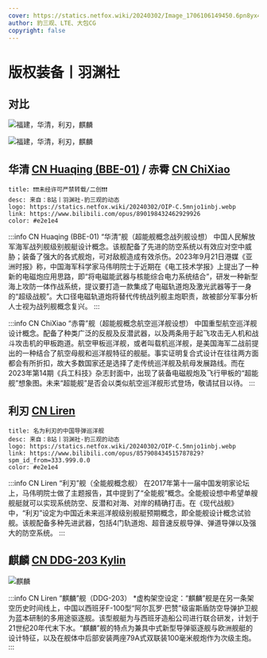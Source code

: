 ```yaml
---
cover: https://statics.netfox.wiki/20240302/Image_1706106149450.6pn8yx4skz.webp
author: 豹三观、LTE、大包CG
copyright: false
---
```


# 版权装备丨羽渊社

## 对比

![福建，华清，利刃，麒麟](https://statics.netfox.wiki/20240302/9a1dff1223aa38824664d38647083c6e8483595.jpg@1192w_502h_1c.4qr28l3xpu.webp)

![福建，华清，利刃，麒麟](https://statics.netfox.wiki/20240302/2caed19362bf3d0c22cd6e9d203f6a088483595.jpg@1192w_502h_1c.5xadh6sub2.webp)

## 华清 [CN Huaqing (BBE-01)](https://mwstats.info/ships/cn-huaqing-bbe-01-7itucuns?lang=zh-hans) / 赤霄 [CN ChiXiao](https://mwstats.info/ships/cn-chixiao-7w1kzoq2?lang=zh-hans)

```component VPCard
title: ❗❗❗未经许可严禁转载/二创❗❗❗
desc: 来自：B站丨羽渊社-豹三观的动态
logo: https://statics.netfox.wiki/20240302/OIP-C.5mnjo1inbj.webp
link: https://www.bilibili.com/opus/890198432462929926
color: #e2e1e4
```

:::info CN Huaqing (BBE-01)
“华清”舰（超能舰概念战列舰设想） 中国人民解放军海军战列舰级别舰艇设计概念。该舰配备了先进的防空系统以有效应对空中威胁；装备了强大的各式舰炮，可对敌舰造成有效杀伤。2023年9月21日港媒《亚洲时报》称，中国海军科学家马伟明院士于近期在《电工技术学报》上提出了一种新的电磁炮应用思路，即“将电磁能武器与核能综合电力系统结合”，研发一种新型海上攻防一体作战系统，提议要打造一款集成了电磁轨道炮及激光武器等于一身的“超级战舰”。大口径电磁轨道炮将替代传统战列舰主炮职责，故被部分军事分析人士视为战列舰概念复兴。
:::

:::info CN ChiXiao
“赤霄”舰（超能舰概念航空巡洋舰设想） 中国重型航空巡洋舰设计概念。配备了种类广泛的反舰及反潜武器，以及两条用于起飞攻击无人机和战斗攻击机的甲板跑道。航空甲板巡洋舰，或者叫载机巡洋舰，是美国海军二战前提出的一种结合了航空母舰和巡洋舰特征的舰艇。事实证明复合式设计在往往两方面都会有所折扣，故大多数国家还是选择了走传统巡洋舰及航母发展路线。而在2023年第14期《兵工科技》杂志封面中，出现了装备电磁舰炮及飞行甲板的“超能舰”想象图。未来“超能舰”是否会以类似航空巡洋舰形式登场，敬请拭目以待。
:::

<PDF url="./pdf/cn-warships.pdf" />

## 利刃 [CN Liren](https://mwstats.info/ships/cn-liren-75te7i2z?lang=zh-hans)

```component VPCard
title: 名为利刃的中国导弹巡洋舰
desc: 来自：B站丨羽渊社-豹三观的动态
logo: https://statics.netfox.wiki/20240302/OIP-C.5mnjo1inbj.webp
link: https://www.bilibili.com/opus/857908434515787829?spm_id_from=333.999.0.0
color: #e2e1e4
```

:::info CN Liren
“利刃”舰（全能舰概念舰） 在2017年第十一届中国发明家论坛上，马伟明院士做了主题报告，其中提到了“全能舰”概念。全能舰设想中希望单艘舰艇就可以实现系统防空、反潜和对海、对岸的精确打击。在《现代战舰》中，“利刃”设定为中国近未来巡洋舰级别舰艇预期概念，即全能舰设计概念试验舰。该舰配备多种先进武器，包括4门轨道炮、超音速反舰导弹、弹道导弹以及强大的防空系统。
:::

<BiliBili bvid="BV1Tw411x7c4" />

## 麒麟 [CN DDG-203 Kylin](https://mwstats.info/ships/cn-ddg-203-kylin-4vjutymm?lang=zh-hans)

![麒麟](https://statics.netfox.wiki/20240302/dfa1589136d25ed090ab488f1ca3b16e8483595.png@1192w_510h_1c.4xua417ncz.webp)

:::info CN Liren
“麒麟”舰（DDG-203） *虚构架空设定：“麒麟”舰是在另一条架空历史时间线上，中国以西班牙F-100型“阿尔瓦罗·巴赞”级宙斯盾防空导弹护卫舰为蓝本研制的多用途驱逐舰。该型舰艇为与西班牙造船公司进行联合研发，计划于21世纪20年代末下水。“麒麟”舰的特点为兼具中式新型导弹驱逐舰与欧洲舰艇的设计特征，以及在舰体中后部安装两座79A式双联装100毫米舰炮作为次级主炮。
:::

